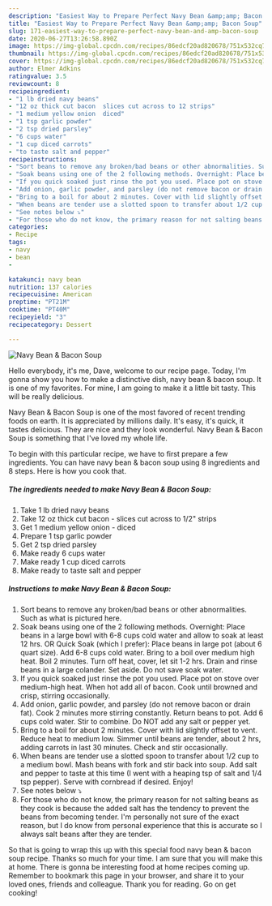 ```yaml
---
description: "Easiest Way to Prepare Perfect Navy Bean &amp;amp; Bacon Soup"
title: "Easiest Way to Prepare Perfect Navy Bean &amp;amp; Bacon Soup"
slug: 171-easiest-way-to-prepare-perfect-navy-bean-and-amp-bacon-soup
date: 2020-06-27T13:26:58.890Z
image: https://img-global.cpcdn.com/recipes/86edcf20ad820678/751x532cq70/navy-bean-bacon-soup-recipe-main-photo.jpg
thumbnail: https://img-global.cpcdn.com/recipes/86edcf20ad820678/751x532cq70/navy-bean-bacon-soup-recipe-main-photo.jpg
cover: https://img-global.cpcdn.com/recipes/86edcf20ad820678/751x532cq70/navy-bean-bacon-soup-recipe-main-photo.jpg
author: Elmer Adkins
ratingvalue: 3.5
reviewcount: 8
recipeingredient:
- "1 lb dried navy beans"
- "12 oz thick cut bacon  slices cut across to 12 strips"
- "1 medium yellow onion  diced"
- "1 tsp garlic powder"
- "2 tsp dried parsley"
- "6 cups water"
- "1 cup diced carrots"
- "to taste salt and pepper"
recipeinstructions:
- "Sort beans to remove any broken/bad beans or other abnormalities. Such as what is pictured here."
- "Soak beans using one of the 2 following methods. Overnight: Place beans in a large bowl with 6-8 cups cold water and allow to soak at least 12 hrs. OR Quick Soak (which I prefer): Place beans in large pot (about 6 quart size). Add 6-8 cups cold water. Bring to a boil over medium high heat. Boil 2 minutes. Turn off heat, cover, let sit 1-2 hrs. Drain and rinse beans in a large colander. Set aside. Do not save soak water."
- "If you quick soaked just rinse the pot you used. Place pot on stove over medium-high heat. When hot add all of bacon. Cook until browned and crisp, stirring occasionally."
- "Add onion, garlic powder, and parsley (do not remove bacon or drain fat). Cook 2 minutes more stirring constantly. Return beans to pot. Add 6 cups cold water. Stir to combine. Do NOT add any salt or pepper yet."
- "Bring to a boil for about 2 minutes. Cover with lid slightly offset to vent. Reduce heat to medium low. Simmer until beans are tender, about 2 hrs, adding carrots in last 30 minutes. Check and stir occasionally."
- "When beans are tender use a slotted spoon to transfer about 1/2 cup to a medium bowl. Mash beans with fork and stir back into soup. Add salt and pepper to taste at this time (I went with a heaping tsp of salt and 1/4 tsp pepper). Serve with cornbread if desired. Enjoy!"
- "See notes below ⤵"
- "For those who do not know, the primary reason for not salting beans as they cook is because the added salt has the tendency to prevent the beans from becoming tender. I&#39;m personally not sure of the exact reason, but I do know from personal experience that this is accurate so I always salt beans after they are tender."
categories:
- Recipe
tags:
- navy
- bean
- 

katakunci: navy bean  
nutrition: 137 calories
recipecuisine: American
preptime: "PT21M"
cooktime: "PT40M"
recipeyield: "3"
recipecategory: Dessert

---
```



![Navy Bean &amp; Bacon Soup](https://img-global.cpcdn.com/recipes/86edcf20ad820678/751x532cq70/navy-bean-bacon-soup-recipe-main-photo.jpg)

Hello everybody, it's me, Dave, welcome to our recipe page. Today, I'm gonna show you how to make a distinctive dish, navy bean &amp; bacon soup. It is one of my favorites. For mine, I am going to make it a little bit tasty. This will be really delicious.



Navy Bean &amp; Bacon Soup is one of the most favored of recent trending foods on earth. It is appreciated by millions daily. It's easy, it's quick, it tastes delicious. They are nice and they look wonderful. Navy Bean &amp; Bacon Soup is something that I've loved my whole life.


To begin with this particular recipe, we have to first prepare a few ingredients. You can have navy bean &amp; bacon soup using 8 ingredients and 8 steps. Here is how you cook that.

<!--inarticleads1-->

##### The ingredients needed to make Navy Bean &amp; Bacon Soup:

1. Take 1 lb dried navy beans
1. Take 12 oz thick cut bacon - slices cut across to 1/2&#34; strips
1. Get 1 medium yellow onion - diced
1. Prepare 1 tsp garlic powder
1. Get 2 tsp dried parsley
1. Make ready 6 cups water
1. Make ready 1 cup diced carrots
1. Make ready to taste salt and pepper




<!--inarticleads2-->

##### Instructions to make Navy Bean &amp; Bacon Soup:

1. Sort beans to remove any broken/bad beans or other abnormalities. Such as what is pictured here.
1. Soak beans using one of the 2 following methods. Overnight: Place beans in a large bowl with 6-8 cups cold water and allow to soak at least 12 hrs. OR Quick Soak (which I prefer): Place beans in large pot (about 6 quart size). Add 6-8 cups cold water. Bring to a boil over medium high heat. Boil 2 minutes. Turn off heat, cover, let sit 1-2 hrs. Drain and rinse beans in a large colander. Set aside. Do not save soak water.
1. If you quick soaked just rinse the pot you used. Place pot on stove over medium-high heat. When hot add all of bacon. Cook until browned and crisp, stirring occasionally.
1. Add onion, garlic powder, and parsley (do not remove bacon or drain fat). Cook 2 minutes more stirring constantly. Return beans to pot. Add 6 cups cold water. Stir to combine. Do NOT add any salt or pepper yet.
1. Bring to a boil for about 2 minutes. Cover with lid slightly offset to vent. Reduce heat to medium low. Simmer until beans are tender, about 2 hrs, adding carrots in last 30 minutes. Check and stir occasionally.
1. When beans are tender use a slotted spoon to transfer about 1/2 cup to a medium bowl. Mash beans with fork and stir back into soup. Add salt and pepper to taste at this time (I went with a heaping tsp of salt and 1/4 tsp pepper). Serve with cornbread if desired. Enjoy!
1. See notes below ⤵
1. For those who do not know, the primary reason for not salting beans as they cook is because the added salt has the tendency to prevent the beans from becoming tender. I&#39;m personally not sure of the exact reason, but I do know from personal experience that this is accurate so I always salt beans after they are tender.




So that is going to wrap this up with this special food navy bean &amp; bacon soup recipe. Thanks so much for your time. I am sure that you will make this at home. There is gonna be interesting food at home recipes coming up. Remember to bookmark this page in your browser, and share it to your loved ones, friends and colleague. Thank you for reading. Go on get cooking!
